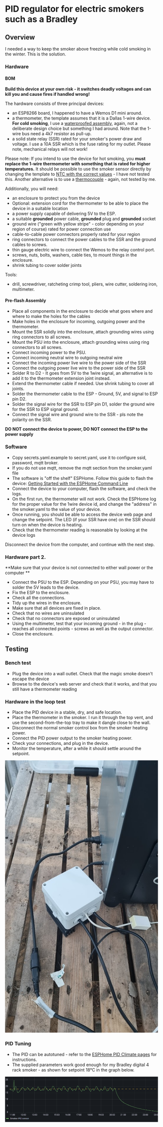 # PID regulator for electric smokers such as a Bradley

## Overview

I needed a way to keep the smoker above freezing while cold smoking in the winter. This is the solution.

### Hardware

#### BOM

**Build this device at your own risk - it switches deadly voltages and can kill you and cause fires if handled wrong!**

The hardware consists of three principal devices:

- an ESP8266 board, I happened to have a Wemos D1 mini around.
- a thermometer, the template assumes that it is a Dallas 1-wire device. **For cold smoking**, I use a [waterproofed assembly](https://www.adafruit.com/product/381), again, not a deliberate design choice but something I had around. Note that the 1-wire bus need a 4k7 resistor as pull-up.
- a solid state relay (SSR) rated for your smoker's power draw and voltage. I use a 10A SSR which is the fuse rating for my outlet. Please note, mechanical relays will not work!

Please note: If you intend to use the device for hot smoking, you **must replace the 1-wire thermometer with something that is rated for higher temperatures.**
It should be possible to use the smoker sensor directly by changing the template to [NTC with the correct values](http://www.outdoorsmenforum.ca/showthread.php?p=3793689) - I have not tested this. Another alternative is to use a [thermocouple](https://esphome.io/components/sensor/max6675.html) - again, not tested by me.

Additionally, you will need:

- an enclosure to protect you from the device
- Optional: extension cord for the thermometer to be able to place the device in a suitable location
- a power supply capable of delivering 5V to the ESP. 
- a suitable **grounded**  power cable, **grounded** plug and **grounded** socket
- ground wire ("green with yellow stripe" - color depending on your region of course) rated for power connection use
- cable-to-cable power connectors properly rated for your region
- ring connectors to connect the power cables to the SSR and the ground cables to screws. 
- thin gauge electric wire to connect the Wemos to the relay control port.
- screws, nuts, bolts, washers, cable ties, to mount things in the enclosure.
- shrink tubing to cover solder joints

Tools:

- drill, screwdriver, ratcheting crimp tool, pliers, wire cutter, soldering iron, multimeter.

#### Pre-flash Assembly

- Place all components in the enclosure to decide what goes where and where to make the holes for the cables
- Make holes in the enclosure for incoming, outgoing power and the thermometer.
- Mount the SSR solidly into the enclosure, attach grounding wires using ring connectors to all screws.
- Mount the PSU into the enclosure, attach grounding wires using ring connectors to all screws.
- Connect incoming power to the PSU.
- Connect incoming neutral wire to outgoing neutral wire
- Connect the incoming power live wire to the power side of the SSR
- Connect the outgoing power live wire to the power side of the SSR
- Solder R to D2 - It goes from 5V to the 1wire signal, an alternative is to add it to the thermometer extension joint instead.
- Extend the thermometer cable if needed. Use shrink tubing to cover all joints.
- Solder the thermometer cable to the ESP - Ground, 5V, and signal to ESP pin D2.
- Solder the signal wire for the SSR to ESP pin D1, solder the ground wire for the SSR to ESP signal ground.
- Connect the signal wire and ground wire to the SSR - pls note the polarity on the SSR.

**DO NOT connect the device to power, DO NOT connect the ESP to the power supply**


### Software

- Copy secrets.yaml.example to secret.yaml, use it to configure ssid, password, mqtt broker.
- If you do not use mqtt, remove the mqtt section from the smoker.yaml file
- The software is "off the shelf" ESPHome. Follow this guide to flash the device: [Getting Started with the ESPHome Command Line](https://esphome.io/guides/getting_started_command_line.html)
- Connect the device to your computer, flash the software, and check the logs.
- On the first run, the thermometer will not work. Check the ESPHome log for the proper value for the 1wire device id, and change the "address" in the smoker.yaml to the value of your device.
- Once running, you should be able to access the device web page and change the setpoint. The LED (if your SSR have one) on the SSR should turn on when the device is heating.
- Check that the thermometer reading is reasonable by looking at the device logs 

Disconnect the device from the computer, and continue with the next step.

### Hardware part 2.

**Make sure that your device is not connected to either wall power or the computer **

- Connect the PSU to the ESP. Depending on your PSU, you may have to solder the 5V leads to the device.
- Fix the ESP to the enclosure.
- Check all the connections.
- Tidy up the wires in the enclosure.
- Make sure that all devices are fixed in place.
- Check that no wires are uninsulated
- Check that no connectors are exposed or uninsulated
- Using the multimeter, test that your incoming ground - in the plug - reaches all connected points - screws as well as the output connector. 
- Close the enclosure.

## Testing

### Bench test

- Plug the device into a wall outlet. Check that the magic smoke doesn't escape the device
- Browse to the device's web server and check that it works, and that you still have a thermometer reading

### Hardware in the loop test

- Place the PID device in a stable, dry, and safe location.
- Place the thermometer in the smoker. I run it through the top vent, and use the second-from-the-top tray to make it dangle close to the wall. 
- Disconnect the normal smoker control box from the smoker heating power.
- Connect the PID power output to the smoker heating power.
- Check your connections, and plug in the device.
- Monitor the temperature, after a while it should settle around the setpoint.

![Device connected to the smoker](pics/connected.jpg)

### PID Tuning

- The PID can be autotuned - refer to the [ESPHome PID Climate pages](https://esphome.io/components/climate/pid.html#autotuning) for instructions.
- The supplied parameters work good enough for my Bradley digital 4 rack smoker - as shown for setpoint 18°C in the graph below.

![Temperature graph, setpoint 18°C](pics/graph.png)









